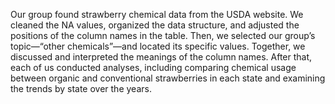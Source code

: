 Our group found strawberry chemical data from the USDA website. We cleaned the NA values, organized the data structure, and adjusted the positions of the column names in the table. Then, we selected our group’s topic—“other chemicals”—and located its specific values. Together, we discussed and interpreted the meanings of the column names. After that, each of us conducted analyses, including comparing chemical usage between organic and conventional strawberries in each state and examining the trends by state over the years.
